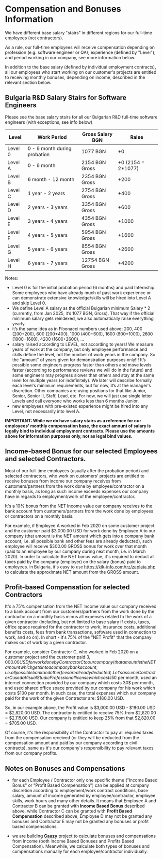 # Compensation and Bonuses Information

We have different base salary "stairs" in different regions for our full-time employees (not contractors).

As a rule, our full-time employees will receive compensation depending on profession (e.g. software engineer or QA), experience (defined by "Level"), and period working in our company, see more information below.

In addition to the base salary (defined by individual employment contracts), all our employees who start working on our customer's projects are entitled to receiving monthly bonuses, depending on income, described in the relevant section below.

## Bulgaria R&D Salary Stairs for Software Engineers

Please see the base salary stairs for all our Bulgarian R&D full-time software engineers (with exceptions, see info below).

| Level  | Work Period | Gross Salary BGN | Raise | 
|---|---|---|---|
| Level 0 | 0 - 6 month during probation | 1077 BGN | +0 | 
| Level A | 0 - 6 month | 2154 BGN Gross | +0 (2154 = 2*1077) | 
| Level B | 6 month - 12 month | 2354 BGN Gross | +200 | 
| Level C | 1 year - 2 years | 2754 BGN Gross | +400 | 
| Level D | 2 years - 3 years | 3354 BGN Gross | +600 | 
| Level E | 3 years - 4 years | 4354 BGN Gross | +1000 | 
| Level F | 4 years - 5 years | 5954 BGN Gross | +1600 | 
| Level G | 5 years - 6 years | 8554 BGN Gross | +2600 | 
| Level H | 6 years - 7 years | 12754 BGN Gross | +4200 |

Notes: 

- Level 0 is for the initial probation period (6 months) and paid Internship. Some employees who have already much of past work experience or can demonstrate extensive knowledge/skills will be hired into Level A and skip Level 0.
- We define Level A salary as the official Bulgarian minimum Salary * 2 (currently, from Jan 2025, it’s 1077 BGN, Gross). That way if the official minimum salary gets reindexed, we also automatically raise everything yearly.
- it’s the same idea as in Fibonacci numbers used above: 
200, 400 (200+200), 600 (200+400), 1000 (400+600), 1600 (600+1000), 2600 (1000+1600), 4200 (1600+2600), ...
- salary raised according to LEVEL, not according to years! We measure years of work at the company, but only employee performance and skills define the level, not the number of work years in the company. So the "amount" of years given for demonstration purposes only!!! It’s possible some engineers progress faster than others and move levels faster (according to performance reviews we will do in the future) and some engineers may progress slower than others and stay at the same level for multiple years (or indefinitely). We later will describe formally each level's minimum requirements, but for now, it’s at the manager's discretion. Other companies are using positions for that like Junior, Senior, Senior II, Staff, Lead, etc. For now, we will just use single letter Levels and call everyone who works less than 6 months Junior.
- new employees with pre-existed experience might be hired into any Level, not necessarily into level A.

**IMPORTANT: While we do have salary stairs as a reference for our employees' monthly compensation base, the exact amount of salary is legally bind to individual employment contracts. Please use the amounts above for information purposes only, not as legal bind values.**

## Income-based Bonus for our selected Employees and selected Contractors.

Most of our full-time employees (usually after the probation period) and selected contractors, who work on customers' projects are entitled to receive bonuses from income our company receives from customers/partners from the work done by employee/contractor on a monthly basis, as long as such income exceeds expenses our company have in regards to employment/work of the employee/contractor.

It's a 10% bonus from the NET Income value our company receives to the bank account from customers/partners from the work done by employees or contractors on a monthly basis.

For example, if Employee A worked in Feb 2020 on some customer project and the customer paid $3,000.00 USD for work done by Employee A to our company (that amount is the NET amount which gets into a company bank account, i.e. all possible bank and other fees are already deducted), such employee will receive $300.00 GROSS bonus for work over that month (paid to an employee by our company during next month, i.e. in March 2020). In order to calculate the NET bonus value, it's required to deduct all taxes paid by the company (employer) on the salary (bonus) paid to employees. In Bulgaria, it's easy to use <https://kik-info.com/trz/zaplata.php> to calculate the approximate NET amount from the GROSS amount.

## Profit-based Compensation for selected Contractors

It's a 75% compensation from the NET Income value our company received to a bank account from our customers/partners from the work done by the contractor on a monthly basis minus all expenses related to the work of a given contractor (including, but not limited to base salary if exists, taxes, office space required for the contractor to work, insurance costs, additional benefits costs, fees from bank transactions, software used in connection to work, and so on). In short - it's 75% of the "NET Profit" that the company makes out of work by a given contractor. 

For example, consider Contractor C, who worked in Feb 2020 on a customer project and the customer paid $3,000.00 USD for work done by Contractor C to our company (that amount is the NET amount which gets into a company bank account, i.e. all possible bank and other fees are already deducted). Let's assume Contractor C used a Visual Studio Professional license which costs 50$ per month, used an internet connection provided by our company which costs 30$ per month, and used shared office space provided by our company for his work which costs $100 per month. In such case, the total expenses which our company paid for the work of the given Contractor are: $180.00 USD. 

So, in our example above, the Profit value is $3,000.00 USD - $180.00 USD = $2,820.00 USD.
The contractor is entitled to receive 75% from $2,820.00 = $2,115.00 USD.
Our company is entitled to keep 25% from that $2,820.00 = $705.00 USD.

Of course, it's the responsibility of the Contractor to pay all required taxes from the compensation received (or they will be deducted from the compensation amount and paid by our company according to civil contracts), same as it's our company's responsibility to pay relevant taxes from our company profits.

## Notes on Bonuses and Compensations

- for each Employee / Contractor only one specific theme ("Income Based Bonus" or "Profit Based Compensation") can be applied at company discretion according to employment/work contract conditions, base salary, amount of income generated by employee/contractor, employee skills, work hours and many other details. It means that Employee A and Contractor B can be granted with **Income Based Bonus** described above, while Contractor C can be granted with **Profit Based Compensation** described above, Employee D may not be granted any bonuses and Contractor E may not be granted any bonuses or profit based compensations.

- we are building [**Gauzy**](https://github.com/ever-co/ever-gauzy) project to calculate bonuses and compensations from Income (both Income Based Bonuses and Profits Based Compensation). Meanwhile, we calculate both types of bonuses and compensations manually for each employee/contractor individually.
